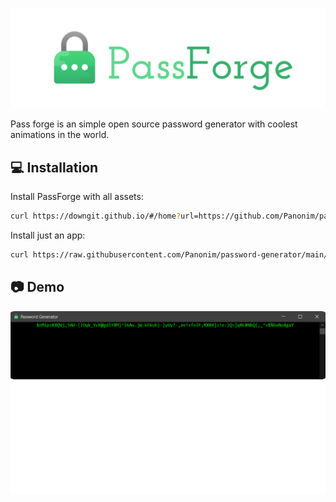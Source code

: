 
![PassForge Banner](https://raw.githubusercontent.com/Panonim/password-generator/main/passforge-banner.svg)




Pass forge is an simple open source password generator with coolest animations in the world. 



## 💻 Installation

Install PassForge with all assets:
```bash
curl https://downgit.github.io/#/home?url=https://github.com/Panonim/password-generator/tree/fb6fd2fcc2db708ea315830a2b56dd481f54e9cb/app/all-assets

```

Install just an app:
```bash
curl https://raw.githubusercontent.com/Panonim/password-generator/main/app/justacode/passforge.js
```
## 📷 Demo


![Preview](https://raw.githubusercontent.com/Panonim/password-generator/main/preview-pass.svg)
